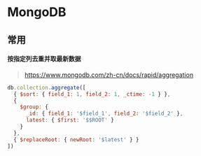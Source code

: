 # MongoDB

## 常用

#### 按指定列去重并取最新数据

> https://www.mongodb.com/zh-cn/docs/rapid/aggregation

```javascript
db.collection.aggregate([
  { $sort: { field_1: 1, field_2: 1, _ctime: -1 } },
  {
    $group: {
      _id: { field_1: '$field_1', field_2: '$field_2' },
      latest: { $first: '$$ROOT' }
    }
  },
  { $replaceRoot: { newRoot: '$latest' } }
])
```
